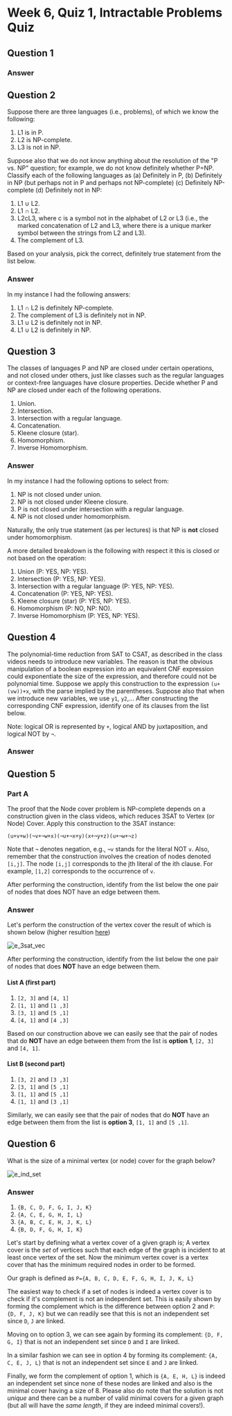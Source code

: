 # Week 6, Quiz 1, Intractable Problems Quiz
 
## Question 1

### Answer

## Question 2

Suppose there are three languages (i.e., problems), of which we know 
the following:

 1. L1 is in P.
 2. L2 is NP-complete.
 3. L3 is not in NP.

Suppose also that we do not know anything about the resolution of the 
"P vs. NP" question; for example, we do not know definitely whether P=NP. 
Classify each of the following languages as (a) Definitely in P, 
(b) Definitely in NP (but perhaps not in P and perhaps not NP-complete) 
(c) Definitely NP-complete (d) Definitely not in NP:

 1. L1 ∪ L2.
 2. L1 ∩ L2.
 3. L2cL3, where c is a symbol not in the alphabet of L2 or L3 
 (i.e., the marked concatenation of L2 and L3, where there is a 
 unique marker symbol between the strings from L2 and L3).
 4. The complement of L3.

Based on your analysis, pick the correct, definitely true statement 
from the list below.

### Answer

In my instance I had the following answers:

 1. L1 ∩ L2 is definitely NP-complete.
 2. The complement of L3 is definitely not in NP.
 3. L1 ∪ L2 is definitely not in NP.
 4. L1 ∪ L2 is definitely in NP. 

## Question 3

The classes of languages P and NP are closed under certain operations, 
and not closed under others, just like classes such as the regular languages or 
context-free languages have closure properties. Decide whether P and NP are 
closed under each of the following operations.

 1. Union.
 2. Intersection.
 3. Intersection with a regular language.
 4. Concatenation.
 5. Kleene closure (star).
 6. Homomorphism.
 7. Inverse Homomorphism.

### Answer

In my instance I had the following options to select from:

 1. NP is not closed under union.
 2. NP is not closed under Kleene closure.
 3. P is not closed under intersection with a regular language.
 4. NP is not closed under homomorphism.
 
Naturally, the only true statement (as per lectures) is that NP is **not**
closed under homomorphism.

A more detailed breakdown is the following with respect it this is 
closed or not based on the operation:

 1. Union (P: YES, NP: YES).
 2. Intersection (P: YES, NP: YES).
 3. Intersection with a regular language (P: YES, NP: YES).
 4. Concatenation (P: YES, NP: YES).
 5. Kleene closure (star) (P: YES, NP: YES).
 6. Homomorphism (P: NO, NP: NO).
 7. Inverse Homomorphism (P: YES, NP: YES).

## Question 4

The polynomial-time reduction from SAT to CSAT, as described in the class videos 
needs to introduce new variables. The reason is that the obvious manipulation of a 
boolean expression into an equivalent CNF expression could exponentiate the size of 
the expression, and therefore could not be polynomial time. Suppose we apply this 
construction to the expression `(u+(vw))+x`, with the parse implied by the 
parentheses. Suppose also that when we introduce new variables, we use 
`y1`, `y2`,... After constructing the corresponding CNF expression, 
identify one of its clauses from the list below. 

Note: logical OR is represented by `+`, logical AND by juxtaposition, and 
logical NOT by `¬`.



### Answer

## Question 5

### Part A

The proof that the Node cover problem is NP-complete depends on a construction 
given in the class videos, which reduces 3SAT to Vertex (or Node) Cover. 
Apply this construction to the 3SAT instance:

```
(u+v+w)(¬v+¬w+x)(¬u+¬x+y)(x+¬y+z)(u+¬w+¬z)
```

Note that `¬` denotes negation, e.g., `¬v` stands for the literal NOT `v`. Also, 
remember that the construction involves the creation of nodes 
denoted `[i,j]`. The node `[i,j]` corresponds to the jth literal of the 
ith clause. For example, `[1,2]` corresponds to the occurrence of `v`.

After performing the construction, identify from the list below the one pair of nodes 
that does NOT have an edge between them.

### Answer

Let's perform the construction of the vertex cover the result of which is 
shown below (higher resultion [here][3sat_vec_cover_pdf])

![e_3sat_vec][3sat_vec_cover_small]



After performing the construction, identify from the list below the one pair of nodes 
that does **NOT** have an edge between them.

#### List A (first part)

 1. `[2, 3]` and `[4, 1]`
 2. `[1, 1]` and `[1 ,3]`
 3. `[3, 1]` and `[5 ,1]`
 4. `[4, 1]` and `[4 ,3]`

Based on our construction above we can easily see that the pair of nodes that
do **NOT** have an edge between them from the list is **option 1**, 
`[2, 3]` and `[4, 1]`.

#### List B (second part)

 1. `[3, 2]` and `[3 ,3]`
 2. `[3, 1]` and `[5 ,1]`
 3. `[1, 1]` and `[5 ,1]`
 4. `[1, 1]` and `[3 ,1]`

Similarly, we can easily see that the pair of nodes that
do **NOT** have an edge between them from the list is **option 3**, 
`[1, 1]` and `[5 ,1]`.

## Question 6

What is the size of a minimal vertex (or node) cover for the graph below?

![e_ind_set][ind_set]

### Answer

 1. `{B, C, D, F, G, I, J, K}`
 2. `{A, C, E, G, H, I, L}`
 3. `{A, B, C, E, H, J, K, L}`
 4. `{B, D, F, G, H, I, K}`
 
Let's start by defining what a vertex cover of a given graph is; A vertex cover
is the *set* of vertices such that each edge of the graph is incident to at least
once vertex of the set. Now the minimum vertex cover is a vertex cover that has
the minimum required nodes in order to be formed.

Our graph is defined as `P={A, B, C, D, E, F, G, H, I, J, K, L}`

The easiest way to check if a set of nodes is indeed a vertex cover is to check
if it's complement is not an independent set. This is easily shown by forming
the complement which is the difference between option 2 and `P`: `{D, F, J, K}`
but we can readily see that this is not an independent set since `D`, `J` are 
linked.

Moving on to option 3, we can see again by forming its complement: `{D, F, G, I}`
that is not an independent set since `D` and `I` are linked.

In a similar fashion we can see in option 4 by forming its complement: 
`{A, C, E, J, L}` that is not an independent set since `E` and `J` are linked.

Finally, we form the complement of option 1, which is `{A, E, H, L}` is indeed
an independent set since none of these nodes are linked and also is the minimal
cover having a size of 8. Please also do note that the solution is not *unique* 
and there can be a number of valid minimal covers for a given graph 
(but all will have the *same length*, if they are indeed minimal covers!).

[ind_set]: images/indepSet.gif
[3sat_vec_cover_small]: images/3sat-cover-small.png
[3sat_vec_cover_pdf]: pdfs/3sat-cover.pdf